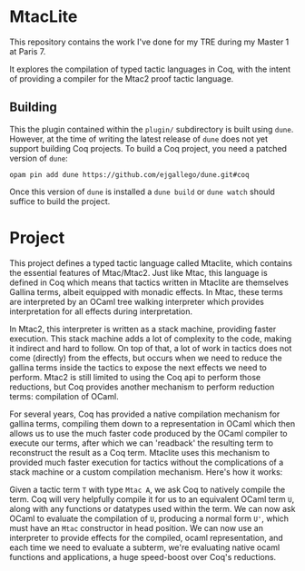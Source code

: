 # MtacLite

This repository contains the work I've done for my TRE during my Master 1 at Paris 7.

It explores the compilation of typed tactic languages in Coq, with the intent of providing a compiler for the Mtac2 proof tactic language.

## Building

This the plugin contained within the `plugin/` subdirectory is built using `dune`. However, at the time of writing the latest release of `dune` does not yet support building Coq projects. To build a Coq project, you need a patched version of `dune`:

```
opam pin add dune https://github.com/ejgallego/dune.git#coq
```

Once this version of `dune` is installed a `dune build` or `dune watch` should suffice to build the project.

# Project

This project defines a typed tactic language called Mtaclite, which contains the essential features of Mtac/Mtac2. Just like Mtac, this language is defined in Coq which means that tactics written in Mtaclite are themselves Gallina terms, albeit equipped with monadic effects. In Mtac, these terms are interpreted by an OCaml tree walking interpreter which provides interpretation for all effects during interpretation.

In Mtac2, this interpreter is written as a stack machine, providing faster execution. This stack machine adds a lot of complexity to the code, making it indirect and hard to follow. On top of that, a lot of work in tactics does not come (directly) from the effects, but occurs when we need to reduce the gallina terms inside the tactics to expose the next effects we need to perform. Mtac2 is still limited to using the Coq api to perform those reductions, but Coq provides another mechanism to perform reduction terms: compilation of OCaml.

For several years, Coq has provided a native compilation mechanism for gallina terms, compiling them down to a representation in OCaml which then allows us to use the much faster code produced by the OCaml compiler to execute our terms, after which we can 'readback' the resulting term to reconstruct the result as a Coq term. Mtaclite uses this mechanism to provided much faster execution for tactics without the complications of a stack machine or a custom compilation mechanism. Here's how it works:

Given a tactic term `T` with type `Mtac A`, we ask Coq to natively compile the term. Coq will very helpfully compile it for us to an equivalent OCaml term `U`, along with any functions or datatypes used within the term. We can now ask OCaml to evaluate the compilation of `U`, producing a normal form `U'`, which must have an `Mtac` constructor in head position. We can now use an interpreter to provide effects for the compiled, ocaml representation, and each time we need to evaluate a subterm, we're evaluating native ocaml functions and applications, a huge speed-boost over Coq's reductions.

